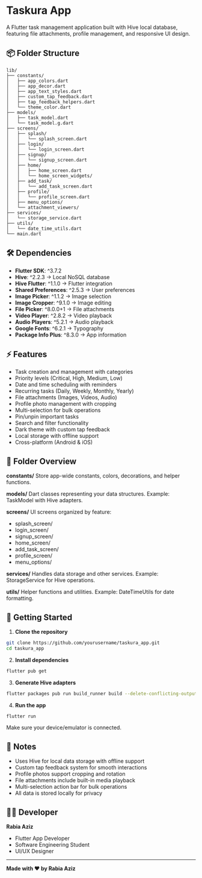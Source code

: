# Taskura App

A Flutter task management application built with Hive local database, featuring file attachments, profile management, and responsive UI design.

## 📦 Folder Structure

```
lib/
├── constants/
│   ├── app_colors.dart
│   ├── app_decor.dart
│   ├── app_text_styles.dart
│   ├── custom_tap_feedback.dart
│   ├── tap_feedback_helpers.dart
│   └── theme_color.dart
├── models/
│   ├── task_model.dart
│   └── task_model.g.dart
├── screens/
│   ├── splash/
│   │   └── splash_screen.dart
│   ├── login/
│   │   └── login_screen.dart
│   ├── signup/
│   │   └── signup_screen.dart
│   ├── home/
│   │   ├── home_screen.dart
│   │   └── home_screen_widgets/
│   ├── add_task/
│   │   └── add_task_screen.dart
│   ├── profile/
│   │   └── profile_screen.dart
│   ├── menu_options/
│   └── attachment_viewers/
├── services/
│   └── storage_service.dart
├── utils/
│   └── date_time_utils.dart
└── main.dart
```

## 🛠 Dependencies

- **Flutter SDK**: ^3.7.2
- **Hive**: ^2.2.3 → Local NoSQL database
- **Hive Flutter**: ^1.1.0 → Flutter integration
- **Shared Preferences**: ^2.5.3 → User preferences
- **Image Picker**: ^1.1.2 → Image selection
- **Image Cropper**: ^9.1.0 → Image editing
- **File Picker**: ^8.0.0+1 → File attachments
- **Video Player**: ^2.8.2 → Video playback
- **Audio Players**: ^5.2.1 → Audio playback
- **Google Fonts**: ^6.2.1 → Typography
- **Package Info Plus**: ^8.3.0 → App information

## ⚡ Features

- Task creation and management with categories
- Priority levels (Critical, High, Medium, Low)
- Date and time scheduling with reminders
- Recurring tasks (Daily, Weekly, Monthly, Yearly)
- File attachments (Images, Videos, Audio)
- Profile photo management with cropping
- Multi-selection for bulk operations
- Pin/unpin important tasks
- Search and filter functionality
- Dark theme with custom tap feedback
- Local storage with offline support
- Cross-platform (Android & iOS)

## 🧩 Folder Overview

**constants/**
Store app-wide constants, colors, decorations, and helper functions.

**models/**
Dart classes representing your data structures.
Example: TaskModel with Hive adapters.

**screens/**
UI screens organized by feature:
- splash_screen/
- login_screen/
- signup_screen/
- home_screen/
- add_task_screen/
- profile_screen/
- menu_options/

**services/**
Handles data storage and other services.
Example: StorageService for Hive operations.

**utils/**
Helper functions and utilities.
Example: DateTimeUtils for date formatting.

## 🚀 Getting Started

1. **Clone the repository**
```bash
git clone https://github.com/yourusername/taskura_app.git
cd taskura_app
```

2. **Install dependencies**
```bash
flutter pub get
```

3. **Generate Hive adapters**
```bash
flutter packages pub run build_runner build --delete-conflicting-outputs
```

4. **Run the app**
```bash
flutter run
```

Make sure your device/emulator is connected.

## 📌 Notes

- Uses Hive for local data storage with offline support
- Custom tap feedback system for smooth interactions
- Profile photos support cropping and rotation
- File attachments include built-in media playback
- Multi-selection action bar for bulk operations
- All data is stored locally for privacy

## 👨‍💻 Developer

**Rabia Aziz**
- Flutter App Developer
- Software Engineering Student
- UI/UX Designer

---

**Made with ❤️ by Rabia Aziz**